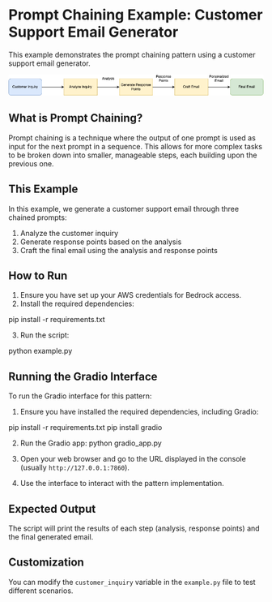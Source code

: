 # Prompt Chaining Example: Customer Support Email Generator

This example demonstrates the prompt chaining pattern using a customer support email generator.

![overview](diagram.png)

## What is Prompt Chaining?

Prompt chaining is a technique where the output of one prompt is used as input for the next prompt in a sequence. This allows for more complex tasks to be broken down into smaller, manageable steps, each building upon the previous one.

## This Example

In this example, we generate a customer support email through three chained prompts:

1. Analyze the customer inquiry
2. Generate response points based on the analysis
3. Craft the final email using the analysis and response points

## How to Run

1. Ensure you have set up your AWS credentials for Bedrock access.
2. Install the required dependencies:

pip install -r requirements.txt

3. Run the script:

python example.py

## Running the Gradio Interface

To run the Gradio interface for this pattern:

1. Ensure you have installed the required dependencies, including Gradio:

pip install -r requirements.txt pip install gradio

2. Run the Gradio app:
   python gradio_app.py

3. Open your web browser and go to the URL displayed in the console (usually `http://127.0.0.1:7860`).

4. Use the interface to interact with the pattern implementation.

## Expected Output

The script will print the results of each step (analysis, response points) and the final generated email.

## Customization

You can modify the `customer_inquiry` variable in the `example.py` file to test different scenarios.
